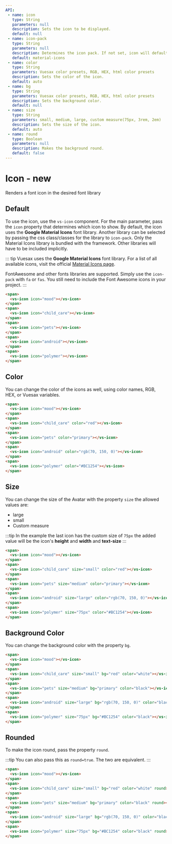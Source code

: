 ```yaml
---
API:
 - name: icon
   type: String
   parameters: null
   description: Sets the icon to be displayed.
   default: null
 - name: icon-pack
   type: String
   parameters: null
   description: Determines the icon pack. If not set, icon will default to Material Icons. ex. FA4 uses fa or fas, FA5 uses fas, far, or fal.
   default: material-icons
 - name: color
   type: String
   parameters: Vuesax color presets, RGB, HEX, html color presets
   description: Sets the color of the icon.
   default: auto
 - name: bg
   type: String
   parameters: Vuesax color presets, RGB, HEX, html color presets
   description: Sets the background color.
   default: null
 - name: size
   type: String
   parameters: small, medium, large, custom measure(75px, 3rem, 2em)
   description: Sets the size of the icon.
   default: auto
 - name: round
   type: Boolean
   parameters: null
   description: Makes the background round.
   default: false
---
```


# Icon **- new**

<box header>

  Renders a font icon in the desired font library

</box>


<box>

## Default

To use the icon, use the `vs-icon` component. For the main parameter, pass the `icon` property that determines which icon to show. By default, the icon uses the **Google Material Icons** font library. Another library can be selected by passing the css class/classes for the library to `icon-pack`.  Only the Material Icons library is bundled with the framework.  Other libraries will have to be included implicitly.

::: tip
Vuesax uses the **Google Material Icons** font library. For a list of all available icons, visit the official [Material Icons page](https://material.io/icons/).

FontAwesome and other fonts libraries are supported. Simply use the `icon-pack` with `fa` or `fas`. You still need to include the Font Awesome icons in your project.
:::

<vuecode md>
<div slot="demo">
<span>
  <vs-icon icon="mood"></vs-icon>
</span>
<span>
  <vs-icon icon="child_care"></vs-icon>
</span>
<span>
  <vs-icon icon="pets"></vs-icon>
</span>
<span>
  <vs-icon icon="android"></vs-icon>
</span>
<span>
  <vs-icon icon="polymer"></vs-icon>
</span>
</div>
<div slot="code">

```html
<span>
  <vs-icon icon="mood"></vs-icon>
</span>
<span>
  <vs-icon icon="child_care"></vs-icon>
</span>
<span>
  <vs-icon icon="pets"></vs-icon>
</span>
<span>
  <vs-icon icon="android"></vs-icon>
</span>
<span>
  <vs-icon icon="polymer"></vs-icon>
</span>
```

</div>
</vuecode>
</box>

<box>

## Color

You can change the color of the icons as well, using color names, RGB, HEX, or Vuesax variables.

<vuecode md>
<div slot="demo">
<span>
  <vs-icon icon="mood"></vs-icon>
</span>
<span>
  <vs-icon icon="child_care" color="red"></vs-icon>
</span>
<span>
  <vs-icon icon="pets" color="primary"></vs-icon>
</span>
<span>
  <vs-icon icon="android" color="rgb(70, 150, 0)"></vs-icon>
</span>
<span>
  <vs-icon icon="polymer" color="#BC1254"></vs-icon>
</span>
</div>
<div slot="code">

```html
<span>
  <vs-icon icon="mood"></vs-icon>
</span>
<span>
  <vs-icon icon="child_care" color="red"></vs-icon>
</span>
<span>
  <vs-icon icon="pets" color="primary"></vs-icon>
</span>
<span>
  <vs-icon icon="android" color="rgb(70, 150, 0)"></vs-icon>
</span>
<span>
  <vs-icon icon="polymer" color="#BC1254"></vs-icon>
</span>
```

</div>
</vuecode>
</box>

<box>

## Size

You can change the size of the Avatar with the property `size` the allowed values ​​are:

- large
- small
- Custom measure

:::tip
  In the example the last icon has the custom size of `75px` the added value will be the icon's **height** and **width** and **text-size**
:::

<vuecode md>
<div slot="demo">
<span>
  <vs-icon icon="mood"></vs-icon>
</span>
<span>
  <vs-icon icon="child_care" size="small" color="red"></vs-icon>
</span>
<span>
  <vs-icon icon="pets" size="medium" color="primary"></vs-icon>
</span>
<span>
  <vs-icon icon="android" size="large" color="rgb(70, 150, 0)"></vs-icon>
</span>
<span>
  <vs-icon icon="polymer" size="75px" color="#BC1254"></vs-icon>
</span>
</div>
<div slot="code">

```html
<span>
  <vs-icon icon="mood"></vs-icon>
</span>
<span>
  <vs-icon icon="child_care" size="small" color="red"></vs-icon>
</span>
<span>
  <vs-icon icon="pets" size="medium" color="primary"></vs-icon>
</span>
<span>
  <vs-icon icon="android" size="large" color="rgb(70, 150, 0)"></vs-icon>
</span>
<span>
  <vs-icon icon="polymer" size="75px" color="#BC1254"></vs-icon>
</span>
```

</div>
</vuecode>
</box>

<box>

## Background Color

You can change the background color with the property `bg`.

<vuecode md>
<div slot="demo">
<span>
  <vs-icon icon="mood"></vs-icon>
</span>
<span>
  <vs-icon icon="child_care" size="small" bg="red" color="white"></vs-icon>
</span>
<span>
  <vs-icon icon="pets" size="medium" bg="primary" color="black"></vs-icon>
</span>
<span>
  <vs-icon icon="android" size="large" bg="rgb(70, 150, 0)" color="black"></vs-icon>
</span>
<span>
  <vs-icon icon="polymer" size="75px" bg="#BC1254" color="black"></vs-icon>
</span>
</div>
<div slot="code">

```html
<span>
  <vs-icon icon="mood"></vs-icon>
</span>
<span>
  <vs-icon icon="child_care" size="small" bg="red" color="white"></vs-icon>
</span>
<span>
  <vs-icon icon="pets" size="medium" bg="primary" color="black"></vs-icon>
</span>
<span>
  <vs-icon icon="android" size="large" bg="rgb(70, 150, 0)" color="black"></vs-icon>
</span>
<span>
  <vs-icon icon="polymer" size="75px" bg="#BC1254" color="black"></vs-icon>
</span>
```

</div>
</vuecode>
</box>

<box>

## Rounded

To make the icon round, pass the property `round`.

:::tip
  You can also pass this as `round=true`. The two are equivalent.
:::

<vuecode md>
<div slot="demo">
<span>
  <vs-icon icon="mood"></vs-icon>
</span>
<span>
  <vs-icon icon="child_care" size="small" bg="red" color="white" round></vs-icon>
</span>
<span>
  <vs-icon icon="pets" size="medium" bg="primary" color="black" round></vs-icon>
</span>
<span>
  <vs-icon icon="android" size="large" bg="rgb(70, 150, 0)" color="black" round></vs-icon>
</span>
<span>
  <vs-icon icon="polymer" size="75px" bg="#BC1254" color="black" round></vs-icon>
</span>
</div>
<div slot="code">

```html
<span>
  <vs-icon icon="mood"></vs-icon>
</span>
<span>
  <vs-icon icon="child_care" size="small" bg="red" color="white" round></vs-icon>
</span>
<span>
  <vs-icon icon="pets" size="medium" bg="primary" color="black" round></vs-icon>
</span>
<span>
  <vs-icon icon="android" size="large" bg="rgb(70, 150, 0)" color="black" round></vs-icon>
</span>
<span>
  <vs-icon icon="polymer" size="75px" bg="#BC1254" color="black" round></vs-icon>
</span>
```

</div>
</vuecode>
</box>
